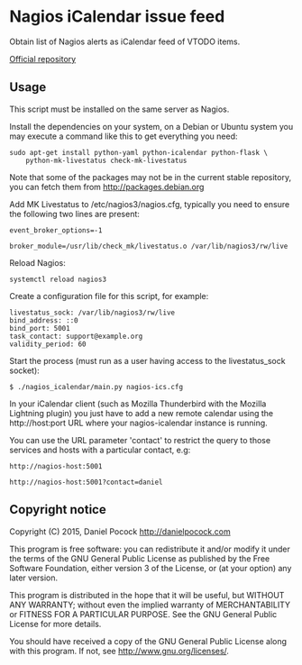 Nagios iCalendar issue feed
===========================

Obtain list of Nagios alerts as iCalendar feed of VTODO items.

[Official repository](https://github.com/dpocock/nagios-icalendar/)

Usage
-----

This script must be installed on the same server as Nagios.

Install the dependencies on your system, on a Debian or Ubuntu system you
may execute a command like this to get everything you need:

    sudo apt-get install python-yaml python-icalendar python-flask \
        python-mk-livestatus check-mk-livestatus

Note that some of the packages may not be in the current stable repository,
you can fetch them from http://packages.debian.org

Add MK Livestatus to /etc/nagios3/nagios.cfg, typically you need
to ensure the following two lines are present:

    event_broker_options=-1

    broker_module=/usr/lib/check_mk/livestatus.o /var/lib/nagios3/rw/live

Reload Nagios:

    systemctl reload nagios3

Create a configuration file for this script, for example:

    livestatus_sock: /var/lib/nagios3/rw/live
    bind_address: ::0
    bind_port: 5001
    task_contact: support@example.org
    validity_period: 60

Start the process (must run as a user having access to the
livestatus_sock socket):

    $ ./nagios_icalendar/main.py nagios-ics.cfg

In your iCalendar client (such as Mozilla Thunderbird with the
Mozilla Lightning plugin) you just have to add a new remote calendar
using the http://host:port URL where your nagios-icalendar instance
is running.

You can use the URL parameter 'contact' to restrict the query
to those services and hosts with a particular contact, e.g:

    http://nagios-host:5001

    http://nagios-host:5001?contact=daniel

Copyright notice
----------------

Copyright (C) 2015, Daniel Pocock http://danielpocock.com

This program is free software: you can redistribute it and/or modify
it under the terms of the GNU General Public License as published by
the Free Software Foundation, either version 3 of the License, or
(at your option) any later version.

This program is distributed in the hope that it will be useful,
but WITHOUT ANY WARRANTY; without even the implied warranty of
MERCHANTABILITY or FITNESS FOR A PARTICULAR PURPOSE.  See the
GNU General Public License for more details.

You should have received a copy of the GNU General Public License
along with this program.  If not, see <http://www.gnu.org/licenses/>.

